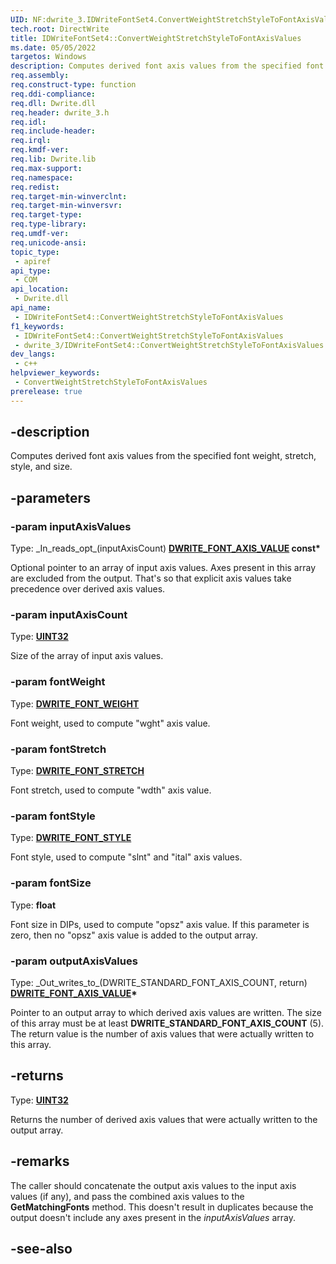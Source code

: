 ```yaml
---
UID: NF:dwrite_3.IDWriteFontSet4.ConvertWeightStretchStyleToFontAxisValues
tech.root: DirectWrite
title: IDWriteFontSet4::ConvertWeightStretchStyleToFontAxisValues
ms.date: 05/05/2022
targetos: Windows
description: Computes derived font axis values from the specified font weight, stretch, style, and size.
req.assembly: 
req.construct-type: function
req.ddi-compliance: 
req.dll: Dwrite.dll
req.header: dwrite_3.h
req.idl: 
req.include-header: 
req.irql: 
req.kmdf-ver: 
req.lib: Dwrite.lib
req.max-support: 
req.namespace: 
req.redist: 
req.target-min-winverclnt: 
req.target-min-winversvr: 
req.target-type: 
req.type-library: 
req.umdf-ver: 
req.unicode-ansi: 
topic_type:
 - apiref
api_type:
 - COM
api_location:
 - Dwrite.dll
api_name:
 - IDWriteFontSet4::ConvertWeightStretchStyleToFontAxisValues
f1_keywords:
 - IDWriteFontSet4::ConvertWeightStretchStyleToFontAxisValues
 - dwrite_3/IDWriteFontSet4::ConvertWeightStretchStyleToFontAxisValues
dev_langs:
 - c++
helpviewer_keywords:
 - ConvertWeightStretchStyleToFontAxisValues
prerelease: true
---
```


## -description

Computes derived font axis values from the specified font weight, stretch, style, and size.

## -parameters

### -param inputAxisValues

Type: \_In\_reads\_opt\_(inputAxisCount) **[DWRITE_FONT_AXIS_VALUE](/windows/win32/api/dwrite_3/ns-dwrite_3-dwrite_font_axis_value) const\***

Optional pointer to an array of input axis values. Axes present in this array are excluded from the output. That's so that explicit axis values take precedence over derived axis values.

### -param inputAxisCount

Type: **[UINT32](/windows/win32/winprog/windows-data-types)**

Size of the array of input axis values.

### -param fontWeight

Type: **[DWRITE_FONT_WEIGHT](/windows/win32/api/dwrite/ne-dwrite-dwrite_font_weight)**

Font weight, used to compute "wght" axis value.

### -param fontStretch

Type: **[DWRITE_FONT_STRETCH](/windows/win32/api/dwrite/ne-dwrite-dwrite_font_stretch)**

Font stretch, used to compute "wdth" axis value.

### -param fontStyle

Type: **[DWRITE_FONT_STYLE](/windows/win32/api/dwrite/ne-dwrite-dwrite_font_style)**

Font style, used to compute "slnt" and "ital" axis values.

### -param fontSize

Type: **float**

Font size in DIPs, used to compute "opsz" axis value. If this parameter is zero, then no "opsz" axis value is added to the output array.

### -param outputAxisValues

Type: \_Out\_writes\_to\_(DWRITE_STANDARD_FONT_AXIS_COUNT, return) **[DWRITE_FONT_AXIS_VALUE](/windows/win32/api/dwrite_3/ns-dwrite_3-dwrite_font_axis_value)\***

Pointer to an output array to which derived axis values are written. The size of this array must be at least **DWRITE_STANDARD_FONT_AXIS_COUNT** (5). The return value is the number of axis values that were actually written to this array.

## -returns

Type: **[UINT32](/windows/win32/winprog/windows-data-types)**

Returns the number of derived axis values that were actually written to the output array.

## -remarks

The caller should concatenate the output axis values to the input axis values (if any), and pass the combined axis values to the **GetMatchingFonts** method. This doesn't result in duplicates because the output doesn't include any axes present in the *inputAxisValues* array.

## -see-also
